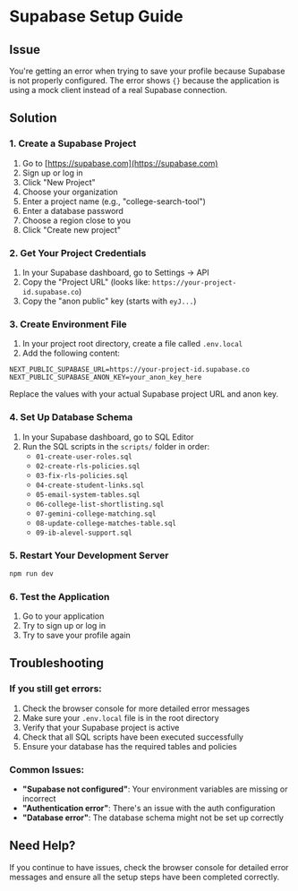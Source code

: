 # Supabase Setup Guide

## Issue
You're getting an error when trying to save your profile because Supabase is not properly configured. The error shows `{}` because the application is using a mock client instead of a real Supabase connection.

## Solution

### 1. Create a Supabase Project
1. Go to [https://supabase.com](https://supabase.com)
2. Sign up or log in
3. Click "New Project"
4. Choose your organization
5. Enter a project name (e.g., "college-search-tool")
6. Enter a database password
7. Choose a region close to you
8. Click "Create new project"

### 2. Get Your Project Credentials
1. In your Supabase dashboard, go to Settings → API
2. Copy the "Project URL" (looks like: `https://your-project-id.supabase.co`)
3. Copy the "anon public" key (starts with `eyJ...`)

### 3. Create Environment File
1. In your project root directory, create a file called `.env.local`
2. Add the following content:

```env
NEXT_PUBLIC_SUPABASE_URL=https://your-project-id.supabase.co
NEXT_PUBLIC_SUPABASE_ANON_KEY=your_anon_key_here
```

Replace the values with your actual Supabase project URL and anon key.

### 4. Set Up Database Schema
1. In your Supabase dashboard, go to SQL Editor
2. Run the SQL scripts in the `scripts/` folder in order:
   - `01-create-user-roles.sql`
   - `02-create-rls-policies.sql`
   - `03-fix-rls-policies.sql`
   - `04-create-student-links.sql`
   - `05-email-system-tables.sql`
   - `06-college-list-shortlisting.sql`
   - `07-gemini-college-matching.sql`
   - `08-update-college-matches-table.sql`
   - `09-ib-alevel-support.sql`

### 5. Restart Your Development Server
```bash
npm run dev
```

### 6. Test the Application
1. Go to your application
2. Try to sign up or log in
3. Try to save your profile again

## Troubleshooting

### If you still get errors:
1. Check the browser console for more detailed error messages
2. Make sure your `.env.local` file is in the root directory
3. Verify that your Supabase project is active
4. Check that all SQL scripts have been executed successfully
5. Ensure your database has the required tables and policies

### Common Issues:
- **"Supabase not configured"**: Your environment variables are missing or incorrect
- **"Authentication error"**: There's an issue with the auth configuration
- **"Database error"**: The database schema might not be set up correctly

## Need Help?
If you continue to have issues, check the browser console for detailed error messages and ensure all the setup steps have been completed correctly. 